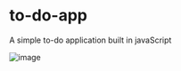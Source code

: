 # to-do-app
A simple to-do application built in javaScript

![image](https://user-images.githubusercontent.com/48374660/176993331-dcdfa057-aa00-4c5b-9bd5-7f119d5130a8.png)

